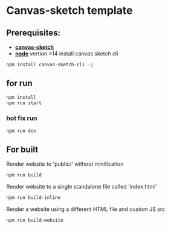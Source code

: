 # Canvas-sketch template

## Prerequisites:


* **[canvas-sketch](https://github.com/mattdesl/canvas-sketch)** 
* **[node](https://nodejs.org/en)** vertion  >14
install canvas sketch cli 
``` bash
npm install canvas-sketch-cli -g
```

## for run

```bash
npm install
npm run start
```

### hot fix run
```bash
npm run dev
```

## For built
Render website to 'public/' without minification
```bash
npm run build
```
Render website to a single standalone file called 'index.html'
```bash
npm run build-inline
```
Render a website using a different HTML file and custom JS src

```bash
npm run build-website
```



